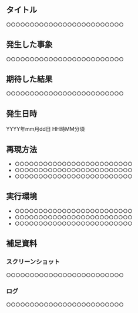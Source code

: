 ## タイトル

○○○○○○○○○○○○○○○○○○○○○○○○○

## 発生した事象

○○○○○○○○○○○○○○○○○○○○○○○○○

## 期待した結果

○○○○○○○○○○○○○○○○○○○○○○○○○

## 発生日時

YYYY年mm月dd日 HH時MM分頃

## 再現方法

- ○○○○○○○○○○○○○○○○○○○○○○○○○
- ○○○○○○○○○○○○○○○○○○○○○○○○○
- ○○○○○○○○○○○○○○○○○○○○○○○○○

## 実行環境

- ○○○○○○○○○○○○○○○○○○○○○○○○○
- ○○○○○○○○○○○○○○○○○○○○○○○○○
- ○○○○○○○○○○○○○○○○○○○○○○○○○

## 補足資料

### スクリーンショット

○○○○○○○○○○○○○○○○○○○○○○○○○

### ログ

○○○○○○○○○○○○○○○○○○○○○○○○○